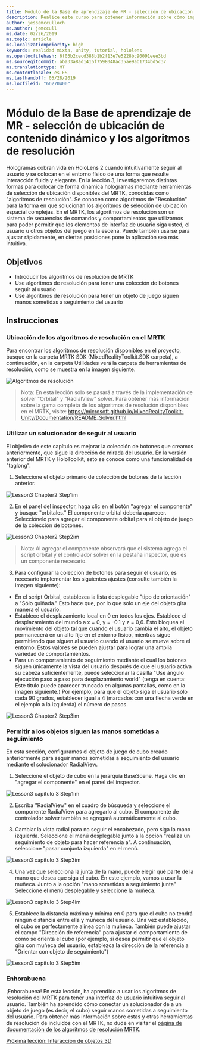 ```yaml
---
title: Módulo de la Base de aprendizaje de MR - selección de ubicación de contenido dinámico y los algoritmos de resolución
description: Realice este curso para obtener información sobre cómo implementar Azure Face Recognition dentro de una aplicación de realidad mixta.
author: jessemcculloch
ms.author: jemccull
ms.date: 02/26/2019
ms.topic: article
ms.localizationpriority: high
keywords: realidad mixta, unity, tutorial, hololens
ms.openlocfilehash: 6f05b2cecd388b1b2f13e7e5228bc90091eee3bd
ms.sourcegitcommit: aba33a8ad1416f7598048ac35ae9ab1734bd5c37
ms.translationtype: MT
ms.contentlocale: es-ES
ms.lasthandoff: 05/28/2019
ms.locfileid: "66270400"
---
```

# <a name="mr-learning-base-module---dynamic-content-placement-and-solvers"></a>Módulo de la Base de aprendizaje de MR - selección de ubicación de contenido dinámico y los algoritmos de resolución

Hologramas cobran vida en HoloLens 2 cuando intuitivamente seguir al usuario y se colocan en el entorno físico de una forma que resulte interacción fluida y elegante. En la lección 3, Investigaremos distintas formas para colocar de forma dinámica hologramas mediante herramientas de selección de ubicación disponibles del MRTK, conocidas como "algoritmos de resolución". Se conocen como algoritmos de "Resolución" para la forma en que solucionan los algoritmos de selección de ubicación espacial complejas. En el MRTK, los algoritmos de resolución son un sistema de secuencias de comandos y comportamientos que utilizamos para poder permitir que los elementos de interfaz de usuario siga usted, el usuario u otros objetos del juego en la escena. Puede también usarse para ajustar rápidamente, en ciertas posiciones pone la aplicación sea más intuitiva. 

## <a name="objectives"></a>Objetivos

* Introducir los algoritmos de resolución de MRTK
* Use algoritmos de resolución para tener una colección de botones seguir al usuario
* Use algoritmos de resolución para tener un objeto de juego siguen manos sometidas a seguimiento del usuario

## <a name="instructions"></a>Instrucciones

### <a name="location-of-solvers-in-the-mrtk"></a>Ubicación de los algoritmos de resolución en el MRTK
 Para encontrar los algoritmos de resolución disponibles en el proyecto, busque en la carpeta MRTK SDK (MixedRealityToolkit.SDK carpeta), a continuación, en la carpeta Utilidades verá la carpeta de herramientas de resolución, como se muestra en la imagen siguiente.

![Algoritmos de resolución](images/lesson3_chapter1_step1im.PNG)

>Nota: En esta lección solo se pasará a través de la implementación de solver "Orbital" y "RadialView" solver. Para obtener más información sobre la gama completa de los algoritmos de resolución disponibles en el MRTK, visite: https://microsoft.github.io/MixedRealityToolkit-Unity/Documentation/README_Solver.html

### <a name="use-a-solver-to-follow-the-user"></a>Utilizar un solucionador de seguir al usuario
El objetivo de este capítulo es mejorar la colección de botones que creamos anteriormente, que sigue la dirección de mirada del usuario. En la versión anterior del MRTK y HoloToolkit, esto se conoce como una funcionalidad de "taglong".

1. Seleccione el objeto primario de colección de botones de la lección anterior.

![Lesson3 Chapter2 Step1im](images/Lesson3_chapter2_step1im.PNG)

2. En el panel del inspector, haga clic en el botón "agregar el componente" y busque "orbitales." El componente orbital debería aparecer. Selecciónelo para agregar el componente orbital para el objeto de juego de la colección de botones.

![Lesson3 Chapter2 Step2im](images/Lesson3_Chapter2_step2im.PNG)

>Nota: Al agregar el componente observará que el sistema agrega el script orbital y el controlador solver en la pestaña inspector, que es un componente necesario. 

3. Para configurar la colección de botones para seguir el usuario, es necesario implementar los siguientes ajustes (consulte también la imagen siguiente):
- En el script Orbital, establezca la lista desplegable "tipo de orientación" a "Sólo guiñada." Esto hace que, por lo que solo un eje del objeto gira manera el usuario.
- Establece el desplazamiento local en 0 en todos los ejes. Establece el desplazamiento del mundo a x = 0, y = -0.1 y z = 0,6. Esto bloquea el movimiento del objeto tal que cuando el usuario cambia el alto, el objeto permanecerá en un alto fijo en el entorno físico, mientras sigue permitiendo que siguen al usuario cuando el usuario se mueve sobre el entorno. Estos valores se pueden ajustar para lograr una amplia variedad de comportamientos.
- Para un comportamiento de seguimiento mediante el cual los botones siguen únicamente la vista del usuario después de que el usuario activa su cabeza suficientemente, puede seleccionar la casilla "Use ángulo ejecución paso a paso para desplazamiento world" (tenga en cuenta: Este título puede aparecer truncado en algunas pantallas, como en la imagen siguiente.) Por ejemplo, para que el objeto siga el usuario sólo cada 90 grados, establecer igual a 4 (marcados con una flecha verde en el ejemplo a la izquierda) el número de pasos. 

![Lesson3 Chapter2 Step3im](images/Lesson3_chapter2_step3im.PNG)

### <a name="enabling-objects-to-follow-tracked-hands"></a>Permitir a los objetos siguen las manos sometidas a seguimiento

En esta sección, configuramos el objeto de juego de cubo creado anteriormente para seguir manos sometidas a seguimiento del usuario mediante el solucionador RadialView.

1. Seleccione el objeto de cubo en la jerarquía BaseScene. Haga clic en "agregar el componente" en el panel del inspector. 

![Lesson3 capítulo 3 Step1im](images/Lesson3_Chapter3_step1im.PNG)

2. Escriba "RadialView" en el cuadro de búsqueda y seleccione el componente RadialView para agregarlo al cubo. El componente de controlador solver también se agregará automáticamente al cubo.

3. Cambiar la vista radial para no seguir el encabezado, pero siga la mano izquierda. Seleccione el menú desplegable junto a la opción "realiza un seguimiento de objeto para hacer referencia a". A continuación, seleccione "pasar conjunta izquierda" en el menú.

![Lesson3 capítulo 3 Step3im](images/Lesson3_chapter3_step3im.PNG)

4. Una vez que selecciona la junta de la mano, puede elegir qué parte de la mano que desea que siga el cubo. En este ejemplo, vamos a usar la muñeca. Junto a la opción "mano sometidas a seguimiento junta" Seleccione el menú desplegable y seleccione la muñeca. 

![Lesson3 capítulo 3 Step4im](images/Lesson3_chapter3_step4im.PNG)

5. Establece la distancia máxima y mínima en 0 para que el cubo no tendrá ningún distancia entre ella y muñeca del usuario. Una vez establecido, el cubo se perfectamente alinea con la muñeca. También puede ajustar el campo "Dirección de referencia" para ajustar el comportamiento de cómo se orienta el cubo (por ejemplo, si desea permitir que el objeto gira con muñeca del usuario, establezca la dirección de la referencia a "Orientar con objeto de seguimiento")

![Lesson3 capítulo 3 Step5im](images/Lesson3_chapter3_step5im.PNG)

### <a name="congratulations"></a>Enhorabuena
¡Enhorabuena! En esta lección, ha aprendido a usar los algoritmos de resolución del MRTK para tener una interfaz de usuario intuitiva seguir al usuario. También ha aprendido cómo conectar un solucionador de a un objeto de juego (es decir, el cubo) seguir manos sometidas a seguimiento del usuario. Para obtener más información sobre estas y otras herramientas de resolución de incluidos con el MRTK, no dude en visitar el [página de documentación de los algoritmos de resolución MRTK](https://microsoft.github.io/MixedRealityToolkit-Unity/Documentation/README_Solver.html).

[Próxima lección: Interacción de objetos 3D](mrlearning-base-ch4.md)


